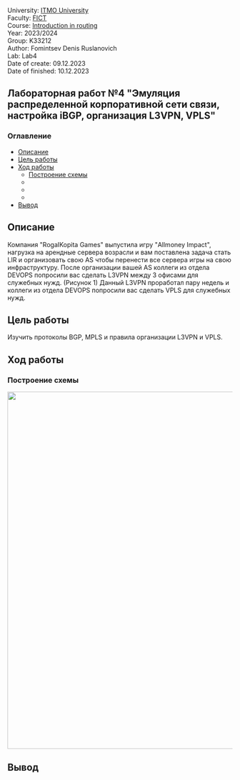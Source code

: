 University: [ITMO University](https://itmo.ru/ru/)  
Faculty: [FICT](https://fict.itmo.ru)  
Course: [Introduction in routing](https://github.com/itmo-ict-faculty/introduction-in-routing)  
Year: 2023/2024  
Group: K33212  
Author: Fomintsev Denis Ruslanovich  
Lab: Lab4  
Date of create: 09.12.2023  
Date of finished: 10.12.2023  

## Лабораторная работ №4 "Эмуляция распределенной корпоративной сети связи, настройка iBGP, организация L3VPN, VPLS"

### Оглавление
- [Описание](#section1)
- [Цель работы](#section2)
- [Ход работы](#section4)
  - [Построение схемы](#section4.1)
  - [](#section4.2)
  - [](#section4.3)
  - [](#section4.4)
- [Вывод](#section4.5)
 
## <a name="section1">Описание</a>

Компания "RogaIKopita Games" выпустила игру "Allmoney Impact", нагрузка на арендные сервера возрасли и вам поставлена задача стать LIR и организовать свою AS чтобы перенести все сервера игры на свою инфраструктуру. После организации вашей AS коллеги из отдела DEVOPS попросили вас сделать L3VPN между 3 офисами для служебных нужд. (Рисунок 1) Данный L3VPN проработал пару недель и коллеги из отдела DEVOPS попросили вас сделать VPLS для служебных нужд.  

## <a name="section2">Цель работы</a>  

Изучить протоколы BGP, MPLS и правила организации L3VPN и VPLS.

## <a name="section4">Ход работы</a>

### <a name="section4.1">Построение схемы</a>

<p align=center><img src="https://github.com/DeFomin/2023_2024-introduction_in_routing-k33212-fomintsev-d-r/assets/90705279/5d5b02f4-3798-4eb1-b3ad-4107155242e6" width=800></p>

## <a name="section4.5">Вывод</a>





